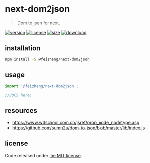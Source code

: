 # next-dom2json
> Dom to json for next.

[![version][version-image]][version-url]
[![license][license-image]][license-url]
[![size][size-image]][size-url]
[![download][download-image]][download-url]

## installation
```bash
npm install -S @feizheng/next-dom2json
```

## usage
```js
import '@feizheng/next-dom2json';

//DOCS here!
```

## resources
- https://www.w3school.com.cn/jsref/prop_node_nodetype.asp
- https://github.com/sumn2u/dom-to-json/blob/master/lib/index.js



## license
Code released under [the MIT license](https://github.com/afeiship/next-dom2json/blob/master/LICENSE.txt).

[version-image]: https://img.shields.io/npm/v/@feizheng/next-dom2json
[version-url]: https://npmjs.org/package/@feizheng/next-dom2json

[license-image]: https://img.shields.io/npm/l/@feizheng/next-dom2json
[license-url]: https://github.com/afeiship/next-dom2json/blob/master/LICENSE.txt

[size-image]: https://img.shields.io/bundlephobia/minzip/@feizheng/next-dom2json
[size-url]: https://github.com/afeiship/next-dom2json/blob/master/dist/next-dom2json.min.js

[download-image]: https://img.shields.io/npm/dm/@feizheng/next-dom2json
[download-url]: https://www.npmjs.com/package/@feizheng/next-dom2json
